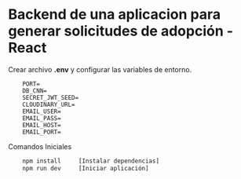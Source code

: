 # Backend de una aplicacion para generar solicitudes de adopción - React

Crear archivo **.env** y configurar las variables de entorno.

```
    PORT=
    DB_CNN=
    SECRET_JWT_SEED=
    CLOUDINARY_URL=
    EMAIL_USER=
    EMAIL_PASS=
    EMAIL_HOST=
    EMAIL_PORT=

```

Comandos Iniciales

```bash
    npm install     [Instalar dependencias]
    npm run dev     [Iniciar aplicación]
```